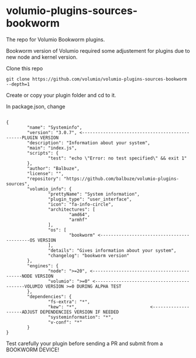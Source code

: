 # volumio-plugins-sources-bookworm

The repo for Volumio Bookworm plugins.

Bookworm version of Volumio required some adjustement for plugins due to new node and kernel version.

Clone this repo
```
git clone https://github.com/volumio/volumio-plugins-sources-bookworm --depth=1
```

Create or copy your plugin folder and cd to it.

In package.json, change


```
                                                                               
{
        "name": "Systeminfo",
        "version": "3.0.7", <-----------------------------------------------PLUGIN VERSION
        "description": "Information about your system",
        "main": "index.js",
        "scripts": {
                "test": "echo \"Error: no test specified\" && exit 1"
        },
        "author": "Balbuze",
        "license": "",
        "repository": "https://github.com/balbuze/volumio-plugins-sources",
        "volumio_info": {
                "prettyName": "System information",
                "plugin_type": "user_interface",
                "icon": "fa-info-circle",
                "architectures": [
                        "amd64",
                        "armhf"
                ],
                "os": [
                        "bookworm" <-------------------------------------------OS VERSION
                ],
                "details": "Gives information about your system",
                "changelog": "bookworm version"
        },
        "engines": {
                "node": ">=20", <-------------------------------------------NODE VERSION
                "volumio": ">=0" <-------------------------------------------VOLUMIO VERSION >=0 DURING ALPHA TEST
        },
        "dependencies": { 
                "fs-extra": "*",
                "kew": "*",                            <--------------------ADJUST DEPENDENCIES VERSION IF NEEDED
                "systeminformation": "*",
                "v-conf": "*"
        }
}
```
Test carefully your plugin before sending a PR and submit from a BOOKWORM DEVICE!

